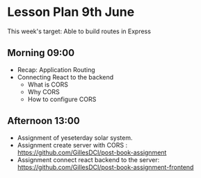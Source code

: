 # Lesson Plan 9th June

This week's target: Able to build routes in Express

## Morning 09:00

+ Recap: Application Routing
+ Connecting React to the backend
    - What is CORS
    - Why CORS
    - How to configure CORS 

## Afternoon 13:00
- Assignment of yeseterday solar system. 
- Assignment create server with CORS : https://github.com/GillesDCI/post-book-assignment
- Assignment connect react backend to the server: https://github.com/GillesDCI/post-book-assignment-frontend

